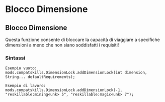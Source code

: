 # Blocco Dimensione

## Blocco Dimensione

Questa funzione consente di bloccare la capacità di viaggiare a specifiche dimensioni a meno che non siano soddisfatti i requisiti!

### Sintassi

    Esempio vuoto:
    mods.compatskills.DimensionLock.addDimensionLock(int dimension, String... defaultRequirements);
    
    Esempio di lavoro:
    mods.compatskills.DimensionLock.addDimensionLock(-1, "reskillable:mining<unk> 5", "reskillable:magic<unk> 7");